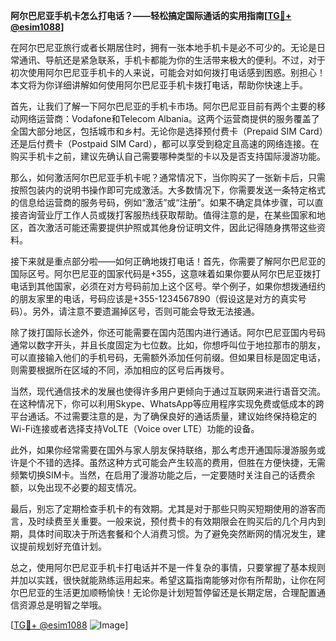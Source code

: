 **阿尔巴尼亚手机卡怎么打电话？——轻松搞定国际通话的实用指南[[TG💪+ @esim1088](https://t.me/s/esim1088)]**

在阿尔巴尼亚旅行或者长期居住时，拥有一张本地手机卡是必不可少的。无论是日常通讯、导航还是紧急联系，手机卡都能为你的生活带来极大的便利。不过，对于初次使用阿尔巴尼亚手机卡的人来说，可能会对如何拨打电话感到困惑。别担心！本文将为你详细讲解如何使用阿尔巴尼亚手机卡拨打电话，帮助你快速上手。

首先，让我们了解一下阿尔巴尼亚的手机卡市场。阿尔巴尼亚目前有两个主要的移动网络运营商：Vodafone和Telecom Albania。这两个运营商提供的服务覆盖了全国大部分地区，包括城市和乡村。无论你是选择预付费卡（Prepaid SIM Card）还是后付费卡（Postpaid SIM Card），都可以享受到稳定且高速的网络连接。在购买手机卡之前，建议先确认自己需要哪种类型的卡以及是否支持国际漫游功能。

那么，如何激活阿尔巴尼亚手机卡呢？通常情况下，当你购买了一张新卡后，只需按照包装内的说明书操作即可完成激活。大多数情况下，你需要发送一条特定格式的信息给运营商的服务号码，例如“激活”或“注册”。如果不确定具体步骤，可以直接咨询营业厅工作人员或拨打客服热线获取帮助。值得注意的是，在某些国家和地区，首次激活可能还需要提供护照或其他身份证明文件，因此记得随身携带这些资料。

接下来就是重点部分啦——如何正确地拨打电话！首先，你需要了解阿尔巴尼亚的国际区号。阿尔巴尼亚的国家代码是+355，这意味着如果你要从阿尔巴尼亚拨打电话到其他国家，必须在对方号码前加上这个区号。举个例子，如果你想拨通纽约的朋友家里的电话，号码应该是+355-1234567890（假设这是对方的真实号码）。另外，请注意不要遗漏掉区号，否则可能会导致无法接通。

除了拨打国际长途外，你还可能需要在国内范围内进行通话。阿尔巴尼亚国内号码通常以数字开头，并且长度固定为七位数。比如，你想呼叫位于地拉那市的朋友，可以直接输入他们的手机号码，无需额外添加任何前缀。但如果目标是固定电话，则需要根据所在区域的不同，添加相应的区号后再拨号。

当然，现代通信技术的发展也使得许多用户更倾向于通过互联网来进行语音交流。在这种情况下，你可以利用Skype、WhatsApp等应用程序实现免费或低成本的跨平台通话。不过需要注意的是，为了确保良好的通话质量，建议始终保持稳定的Wi-Fi连接或者选择支持VoLTE（Voice over LTE）功能的设备。

此外，如果你经常需要在国外与家人朋友保持联络，那么考虑开通国际漫游服务或许是个不错的选择。虽然这种方式可能会产生较高的费用，但胜在方便快捷，无需频繁切换SIM卡。当然，在启用了漫游功能之后，一定要随时关注自己的话费余额，以免出现不必要的超支情况。

最后，别忘了定期检查手机卡的有效期。尤其是对于那些只购买短期使用的游客而言，及时续费至关重要。一般来说，预付费卡的有效期限会在购买后的几个月内到期，具体时间取决于所选套餐和个人消费习惯。为了避免突然断网的情况发生，建议提前规划好充值计划。

总之，使用阿尔巴尼亚手机卡打电话并不是一件复杂的事情，只要掌握了基本规则并加以实践，很快就能熟练运用起来。希望这篇指南能够对你有所帮助，让你在阿尔巴尼亚的生活更加顺畅愉快！无论你是计划短暂停留还是长期定居，合理配置通信资源总是明智之举哦。

[[TG💪+ @esim1088](https://t.me/s/esim1088) ![Image](https://i.postimg.cc/4NQfJmqS/Snipaste-2025-05-13-00-14-12.png)]